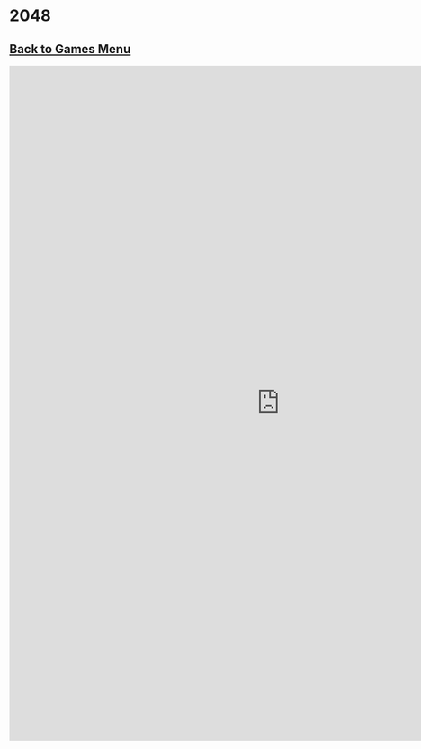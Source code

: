 # 2048
## [Back to Games Menu](https://simatalk.github.io/games)

<iframe src="https://johnhkim.dev/2048-AI/" style="width:960px;height:1200px;border:0"></iframe>
